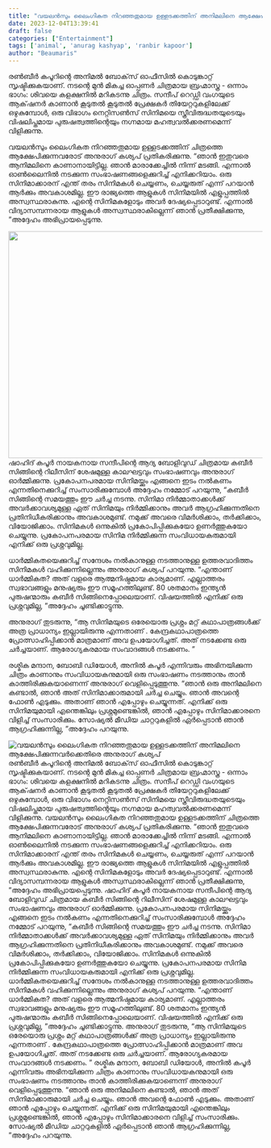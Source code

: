 ```yaml
---
title: "വയലൻസും ലൈംഗികത നിറഞ്ഞതുമായ ഉള്ളടക്കത്തിന് അനിമലിനെ ആക്ഷേപിക്കുന്നവർക്കെതിരെ അനുരാഗ് കശ്യപ്"
date: 2023-12-04T13:39:41
draft: false
categories: ["Entertainment"]
tags: ['animal', 'anurag kashyap', 'ranbir kapoor']
author: "Beaumaris"
---
```


രൺബീർ കപൂറിന്റെ അനിമൽ ബോക്‌സ് ഓഫീസിൽ കൊടുങ്കാറ്റ് സൃഷ്ടിക്കുകയാണ്. നടന്റെ മുൻ മികച്ച ഓപ്പണർ ചിത്രമായ ബ്രഹ്മാസ്ത്ര - ഒന്നാം ഭാഗം: ശിവയെ കളക്ഷനിൽ മറികടന്നു ചിത്രം. സന്ദീപ് റെഡ്ഡി വംഗയുടെ ആക്‌ഷനർ കാണാൻ കൂടുതൽ കൂടുതൽ പ്രേക്ഷകർ തിയേറ്ററുകളിലേക്ക് ഒഴുകുമ്പോൾ, ഒരു വിഭാഗം നെറ്റിസൺസ് സിനിമയെ സ്ത്രീവിരുദ്ധതയുടെയും വിഷലിപ്തമായ പുരുഷത്വത്തിന്റെയും നഗ്നമായ മഹത്വവൽക്കരണമെന്ന് വിളിക്കുന്നു.

വയലൻസും ലൈംഗികത നിറഞ്ഞതുമായ ഉള്ളടക്കത്തിന് ചിത്രത്തെ ആക്ഷേപിക്കുന്നവരോട് അനുരാഗ് കശ്യപ് പ്രതികരിക്കുന്നു. “ഞാൻ ഇതുവരെ ആനിമലിനെ കാണാനായിട്ടില്ല. ഞാൻ മാരാക്കേച്ചിൽ നിന്ന് മടങ്ങി. എന്നാൽ ഓൺലൈനിൽ നടക്കുന്ന സംഭാഷണങ്ങളെക്കുറിച്ച് എനിക്കറിയാം. ഒരു സിനിമാക്കാരന് എന്ത് തരം സിനിമകൾ ചെയ്യണം, ചെയ്യരുത് എന്ന് പറയാൻ ആർക്കും അവകാശമില്ല. ഈ രാജ്യത്തെ ആളുകൾ സിനിമയിൽ എളുപ്പത്തിൽ അസ്വസ്ഥരാകുന്നു. എന്റെ സിനിമകളോടും അവർ ദേഷ്യപ്പെടാറുണ്ട്. എന്നാൽ വിദ്യാസമ്പന്നരായ ആളുകൾ അസ്വസ്ഥരാകില്ലെന്ന് ഞാൻ പ്രതീക്ഷിക്കുന്നു, ”അദ്ദേഹം അഭിപ്രായപ്പെടുന്നു.

<img class="size-full wp-image-432489 aligncenter" src="https://cdn.boolokam.com/articles/2023/12/w34.jpeg" alt="" width="620" height="450" />ഷാഹിദ് കപൂർ നായകനായ സന്ദീപിന്റെ ആദ്യ ബോളിവുഡ് ചിത്രമായ കബീർ സിങ്ങിന്റെ റിലീസിന് ശേഷമുള്ള കാലഘട്ടവും സംഭാഷണവും അനുരാഗ് ഓർമ്മിക്കുന്നു. പ്രകോപനപരമായ സിനിമയ്ക്കും എങ്ങനെ ഇടം നൽകണം എന്നതിനെക്കുറിച്ച് സംസാരിക്കുമ്പോൾ അദ്ദേഹം നമ്മോട് പറയുന്നു, “കബീർ സിങ്ങിന്റെ സമയത്തും ഈ ചർച്ച നടന്നു. സിനിമാ നിർമ്മാതാക്കൾക്ക് അവർക്കാവശ്യമുള്ള ഏത് സിനിമയും നിർമ്മിക്കാനും അവർ ആഗ്രഹിക്കുന്നതിനെ പ്രതിനിധീകരിക്കാനും അവകാശമുണ്ട്. നമുക്ക് അവരെ വിമർശിക്കാം, തർക്കിക്കാം, വിയോജിക്കാം. സിനിമകൾ ഒന്നുകിൽ പ്രകോപിപ്പിക്കുകയോ ഉണർത്തുകയോ ചെയ്യുന്നു. പ്രകോപനപരമായ സിനിമ നിർമ്മിക്കുന്ന സംവിധായകരുമായി എനിക്ക് ഒരു പ്രശ്നവുമില്ല.

ധാർമ്മികതയെക്കുറിച്ച് സന്ദേശം നൽകാനുള്ള നടത്താനുള്ള ഉത്തരവാദിത്തം സിനിമകൾ വഹിക്കുന്നില്ലെന്നും അനുരാഗ് കശ്യപ് പറയുന്നു. “എന്താണ് ധാർമ്മികത? അത് വളരെ ആത്മനിഷ്ഠമായ കാര്യമാണ്. എല്ലാത്തരം സ്വഭാവങ്ങളും മനുഷ്യരും ഈ സമൂഹത്തിലുണ്ട്. 80 ശതമാനം ഇന്ത്യൻ പുരുഷന്മാരും കബീർ സിങ്ങിനെപ്പോലെയാണ്. വിഷയത്തിൽ എനിക്ക് ഒരു പ്രശ്നവുമില്ല, ”അദ്ദേഹം ചൂണ്ടിക്കാട്ടുന്നു.

അനുരാഗ് തുടരുന്നു, “ആ സിനിമയുടെ ഒരേയൊരു പ്രശ്നം മറ്റ് കഥാപാത്രങ്ങൾക്ക് അത്ര പ്രാധാന്യം ഇല്ലായിരുന്നു എന്നതാണ് . കേന്ദ്രകഥാപാത്രത്തെ പ്രോത്സാഹിപ്പിക്കാൻ മാത്രമാണ് അവ ഉപയോഗിച്ചത്. അത് നടക്കേണ്ട ഒരു ചർച്ചയാണ്. ആരോഗ്യകരമായ സംവാദങ്ങൾ നടക്കണം. ”

രശ്മിക മന്ദാന, ബോബി ഡിയോൾ, അനിൽ കപൂർ എന്നിവരും അഭിനയിക്കുന്ന ചിത്രം കാണാനും സംവിധായകനുമായി ഒരു സംഭാഷണം നടത്താനും താൻ കാത്തിരിക്കുകയാണെന്ന് അനുരാഗ് വെളിപ്പെടുത്തുന്നു. “ഞാൻ ഒരു അനിമലിനെ കണ്ടാൽ, ഞാൻ അത് സിനിമാക്കാരുമായി ചർച്ച ചെയ്യും. ഞാൻ അവന്റെ ഫോൺ എടുക്കും. അതാണ് ഞാൻ എപ്പോഴും ചെയ്യുന്നത്. എനിക്ക് ഒരു സിനിമയുമായി എന്തെങ്കിലും പ്രശ്നമുണ്ടെങ്കിൽ, ഞാൻ എപ്പോഴും സിനിമാക്കാരനെ വിളിച്ച് സംസാരിക്കും. സോഷ്യൽ മീഡിയ ചാറ്ററുകളിൽ ഏർപ്പെടാൻ ഞാൻ ആഗ്രഹിക്കുന്നില്ല, ”അദ്ദേഹം പറയുന്നു.


![വയലൻസും ലൈംഗികത നിറഞ്ഞതുമായ ഉള്ളടക്കത്തിന് അനിമലിനെ ആക്ഷേപിക്കുന്നവർക്കെതിരെ അനുരാഗ് കശ്യപ്](https://cdn.boolokam.com/articles/2023/12/w34.jpeg)രൺബീർ കപൂറിന്റെ അനിമൽ ബോക്‌സ് ഓഫീസിൽ കൊടുങ്കാറ്റ് സൃഷ്ടിക്കുകയാണ്. നടന്റെ മുൻ മികച്ച ഓപ്പണർ ചിത്രമായ ബ്രഹ്മാസ്ത്ര - ഒന്നാം ഭാഗം: ശിവയെ കളക്ഷനിൽ മറികടന്നു ചിത്രം. സന്ദീപ് റെഡ്ഡി വംഗയുടെ ആക്‌ഷനർ കാണാൻ കൂടുതൽ കൂടുതൽ പ്രേക്ഷകർ തിയേറ്ററുകളിലേക്ക് ഒഴുകുമ്പോൾ, ഒരു വിഭാഗം നെറ്റിസൺസ് സിനിമയെ സ്ത്രീവിരുദ്ധതയുടെയും വിഷലിപ്തമായ പുരുഷത്വത്തിന്റെയും നഗ്നമായ മഹത്വവൽക്കരണമെന്ന് വിളിക്കുന്നു. വയലൻസും ലൈംഗികത നിറഞ്ഞതുമായ ഉള്ളടക്കത്തിന് ചിത്രത്തെ ആക്ഷേപിക്കുന്നവരോട് അനുരാഗ് കശ്യപ് പ്രതികരിക്കുന്നു. “ഞാൻ ഇതുവരെ ആനിമലിനെ കാണാനായിട്ടില്ല. ഞാൻ മാരാക്കേച്ചിൽ നിന്ന് മടങ്ങി. എന്നാൽ ഓൺലൈനിൽ നടക്കുന്ന സംഭാഷണങ്ങളെക്കുറിച്ച് എനിക്കറിയാം. ഒരു സിനിമാക്കാരന് എന്ത് തരം സിനിമകൾ ചെയ്യണം, ചെയ്യരുത് എന്ന് പറയാൻ ആർക്കും അവകാശമില്ല. ഈ രാജ്യത്തെ ആളുകൾ സിനിമയിൽ എളുപ്പത്തിൽ അസ്വസ്ഥരാകുന്നു. എന്റെ സിനിമകളോടും അവർ ദേഷ്യപ്പെടാറുണ്ട്. എന്നാൽ വിദ്യാസമ്പന്നരായ ആളുകൾ അസ്വസ്ഥരാകില്ലെന്ന് ഞാൻ പ്രതീക്ഷിക്കുന്നു, ”അദ്ദേഹം അഭിപ്രായപ്പെടുന്നു. ഷാഹിദ് കപൂർ നായകനായ സന്ദീപിന്റെ ആദ്യ ബോളിവുഡ് ചിത്രമായ കബീർ സിങ്ങിന്റെ റിലീസിന് ശേഷമുള്ള കാലഘട്ടവും സംഭാഷണവും അനുരാഗ് ഓർമ്മിക്കുന്നു. പ്രകോപനപരമായ സിനിമയ്ക്കും എങ്ങനെ ഇടം നൽകണം എന്നതിനെക്കുറിച്ച് സംസാരിക്കുമ്പോൾ അദ്ദേഹം നമ്മോട് പറയുന്നു, “കബീർ സിങ്ങിന്റെ സമയത്തും ഈ ചർച്ച നടന്നു. സിനിമാ നിർമ്മാതാക്കൾക്ക് അവർക്കാവശ്യമുള്ള ഏത് സിനിമയും നിർമ്മിക്കാനും അവർ ആഗ്രഹിക്കുന്നതിനെ പ്രതിനിധീകരിക്കാനും അവകാശമുണ്ട്. നമുക്ക് അവരെ വിമർശിക്കാം, തർക്കിക്കാം, വിയോജിക്കാം. സിനിമകൾ ഒന്നുകിൽ പ്രകോപിപ്പിക്കുകയോ ഉണർത്തുകയോ ചെയ്യുന്നു. പ്രകോപനപരമായ സിനിമ നിർമ്മിക്കുന്ന സംവിധായകരുമായി എനിക്ക് ഒരു പ്രശ്നവുമില്ല. ധാർമ്മികതയെക്കുറിച്ച് സന്ദേശം നൽകാനുള്ള നടത്താനുള്ള ഉത്തരവാദിത്തം സിനിമകൾ വഹിക്കുന്നില്ലെന്നും അനുരാഗ് കശ്യപ് പറയുന്നു. “എന്താണ് ധാർമ്മികത? അത് വളരെ ആത്മനിഷ്ഠമായ കാര്യമാണ്. എല്ലാത്തരം സ്വഭാവങ്ങളും മനുഷ്യരും ഈ സമൂഹത്തിലുണ്ട്. 80 ശതമാനം ഇന്ത്യൻ പുരുഷന്മാരും കബീർ സിങ്ങിനെപ്പോലെയാണ്. വിഷയത്തിൽ എനിക്ക് ഒരു പ്രശ്നവുമില്ല, ”അദ്ദേഹം ചൂണ്ടിക്കാട്ടുന്നു. അനുരാഗ് തുടരുന്നു, “ആ സിനിമയുടെ ഒരേയൊരു പ്രശ്നം മറ്റ് കഥാപാത്രങ്ങൾക്ക് അത്ര പ്രാധാന്യം ഇല്ലായിരുന്നു എന്നതാണ് . കേന്ദ്രകഥാപാത്രത്തെ പ്രോത്സാഹിപ്പിക്കാൻ മാത്രമാണ് അവ ഉപയോഗിച്ചത്. അത് നടക്കേണ്ട ഒരു ചർച്ചയാണ്. ആരോഗ്യകരമായ സംവാദങ്ങൾ നടക്കണം. ” രശ്മിക മന്ദാന, ബോബി ഡിയോൾ, അനിൽ കപൂർ എന്നിവരും അഭിനയിക്കുന്ന ചിത്രം കാണാനും സംവിധായകനുമായി ഒരു സംഭാഷണം നടത്താനും താൻ കാത്തിരിക്കുകയാണെന്ന് അനുരാഗ് വെളിപ്പെടുത്തുന്നു. “ഞാൻ ഒരു അനിമലിനെ കണ്ടാൽ, ഞാൻ അത് സിനിമാക്കാരുമായി ചർച്ച ചെയ്യും. ഞാൻ അവന്റെ ഫോൺ എടുക്കും. അതാണ് ഞാൻ എപ്പോഴും ചെയ്യുന്നത്. എനിക്ക് ഒരു സിനിമയുമായി എന്തെങ്കിലും പ്രശ്നമുണ്ടെങ്കിൽ, ഞാൻ എപ്പോഴും സിനിമാക്കാരനെ വിളിച്ച് സംസാരിക്കും. സോഷ്യൽ മീഡിയ ചാറ്ററുകളിൽ ഏർപ്പെടാൻ ഞാൻ ആഗ്രഹിക്കുന്നില്ല, ”അദ്ദേഹം പറയുന്നു.
